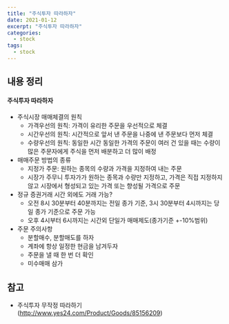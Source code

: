 ```yaml
---
title: "주식투자 따라하자"
date: 2021-01-12
excerpt: "주식투자 따라하자"
categories:
  - stock
tags:
  - stock
---
```


## 내용 정리

#### 주식투자 따라하자

- 주식시장 매매체결의 원칙
  - 가격우선의 원칙: 가격이 유리한 주문을 우선적으로 체결
  - 시간우선의 원칙: 시간적으로 앞서 낸 주문을 나중에 낸 주문보다 먼저 체결
  - 수량우선의 원칙: 동일한 시간 동일한 가격의 주문이 여러 건 있을 때는 수량이 많은 주문자에게 주식을 먼저 배분하고 더 많이 배정
- 매매주문 방법의 종류
  - 지정가 주문: 원하는 종목의 수량과 가격을 지정하여 내는 주문
  - 시장가 주무니 투자가가 원하는 종목과 수량만 지정하고, 가격은 직접 지정하지 않고 시장에서 형성되고 있는 가격 또는 향성될 가격으로 주문
- 정규 증권거래 시간 외에도 거래 가능?
  - 오전 8시 30분부터 40분까지는 전일 종가 기준, 3시 30분부터 4시까지는 당일 종가 기준으로 주문 가능
  - 오후 4시부터 6시까지는 시간외 단일가 매매제도(종가기준 +-10%범위)
- 주문 주의사항
  - 분할매수, 분할매도를 하자
  - 계좌에 항상 일정한 현금을 남겨두자
  - 주문을 낼 때 한 번 더 확인
  - 미수매매 삼가


## 참고

- 주식투자 무작정 따라하기(http://www.yes24.com/Product/Goods/85156209)

